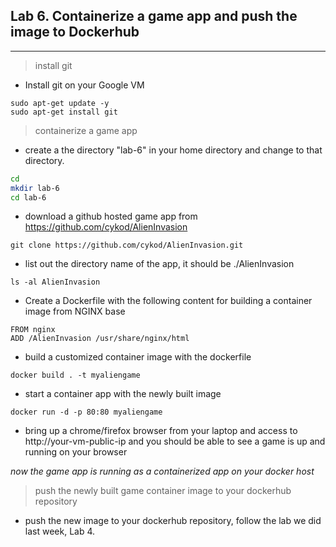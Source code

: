 ## Lab 6. Containerize a game app and push the image to Dockerhub
____
> install git

* Install git on your Google VM
```
sudo apt-get update -y
sudo apt-get install git 
```

> containerize a game app 

* create a the directory "lab-6" in your home directory and change to that directory.

```bash
cd
mkdir lab-6
cd lab-6
```

* download a github hosted game app from https://github.com/cykod/AlienInvasion

```
git clone https://github.com/cykod/AlienInvasion.git
```

* list out the directory name of the app, it should be ./AlienInvasion
```
ls -al AlienInvasion
```

* Create a Dockerfile with the following content for building a container image from NGINX base

```
FROM nginx
ADD /AlienInvasion /usr/share/nginx/html
```

* build a customized container image with the dockerfile

```
docker build . -t myaliengame
```
* start a container app with the newly built image

```
docker run -d -p 80:80 myaliengame

```
* bring up a chrome/firefox browser from your laptop and access to http://your-vm-public-ip and you should be able to see a game is up and running on your browser

_now the game app is running as a containerized app on your docker host_

> push the newly built game container image to your dockerhub repository

* push the new image to your dockerhub repository, follow the lab we did last week, Lab 4.  

